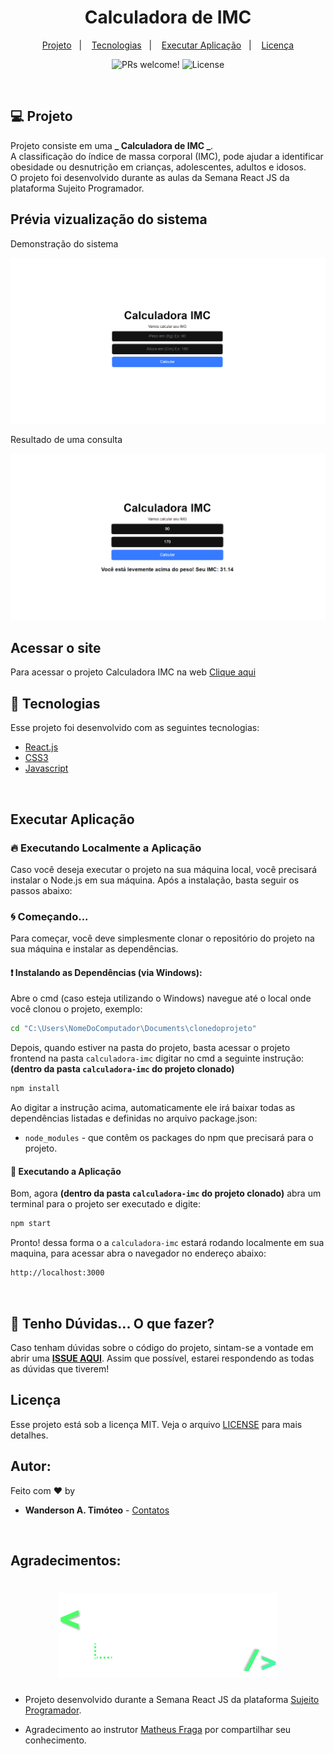 <h1 align="center">
    Calculadora de IMC
</h1>

<p align="center">
  <a href="#-projeto">Projeto</a>&nbsp;&nbsp;&nbsp;|&nbsp;&nbsp;&nbsp;
  <a href="#-tecnologias">Tecnologias</a>&nbsp;&nbsp;&nbsp;|&nbsp;&nbsp;&nbsp;
  <a href="#-executar aplicação">Executar Aplicação</a>&nbsp;&nbsp;&nbsp;|&nbsp;&nbsp;&nbsp;
  <a href="#-licença">Licença</a>
</p>

<p align="center">
 <img src="https://img.shields.io/static/v1?label=PRs&message=welcome&color=15C3D6&labelColor=000000" alt="PRs welcome!" />

  <img alt="License" src="https://img.shields.io/static/v1?label=license&message=MIT&color=15C3D6&labelColor=000000">
</p>
<br>

## 💻 Projeto

Projeto consiste em uma **_ Calculadora de IMC _**.
<br>
A classificação do índice de massa corporal (IMC), pode ajudar a identificar obesidade ou desnutrição em crianças, adolescentes, adultos e idosos.
<br>
O projeto foi desenvolvido durante as aulas da Semana React JS da plataforma Sujeito Programador.
<br>

## Prévia vizualização do sistema

Demonstração do sistema

<p align="center">
    <img alt="Calculadora IMC" title="Calculadora IMC" src=".github/pg-home.PNG" />
</p>
 Resultado de uma consulta
<p align="center">
    <img alt="Calculadora IMC" title="Calculadora IMC" src=".github/pg-result.PNG" />
</p>

## Acessar o site

Para acessar o projeto Calculadora IMC na web [Clique aqui](https://calculadora-imc-wat.netlify.app/)
<br>

## 🚀 Tecnologias

Esse projeto foi desenvolvido com as seguintes tecnologias: <br>

- [React.js](https://pt-br.reactjs.org/)
- [CSS3](https://developer.mozilla.org/pt-BR/docs/Web/CSS)
- [Javascript](https://developer.mozilla.org/pt-BR/docs/Web/JavaScript/Guide/Introduction)

<br>

## Executar Aplicação

### 🔥 Executando Localmente a Aplicação

Caso você deseja executar o projeto na sua máquina local, você precisará instalar o Node.js em sua máquina. Após a instalação, basta seguir os passos abaixo:

### 🌀 Começando...

Para começar, você deve simplesmente clonar o repositório do projeto na sua máquina e instalar as dependências.

#### ❗️ Instalando as Dependências (via Windows):

Abre o cmd (caso esteja utilizando o Windows) navegue até o local onde você clonou o projeto, exemplo:

```sh
cd "C:\Users\NomeDoComputador\Documents\clonedoprojeto"
```

Depois, quando estiver na pasta do projeto, basta acessar o projeto frontend na pasta `calculadora-imc` digitar no cmd a seguinte instrução: **(dentro da pasta `calculadora-imc` do projeto clonado)**

```sh
npm install
```

Ao digitar a instrução acima, automaticamente ele irá baixar todas as dependências listadas e definidas no arquivo package.json:

- `node_modules` - que contêm os packages do npm que precisará para o projeto.

#### 💨 Executando a Aplicação

Bom, agora **(dentro da pasta `calculadora-imc` do projeto clonado)** abra um terminal para o projeto ser executado e digite:

```sh
npm start
```

Pronto! dessa forma o a `calculadora-imc` estará rodando localmente em sua maquina, para acessar abra o navegador no endereço abaixo:
<br>

```sh
http://localhost:3000
```

<br>

## 🚩 Tenho Dúvidas... O que fazer?

Caso tenham dúvidas sobre o código do projeto, sintam-se a vontade em abrir uma **[ISSUE AQUI](https://github.com/Wanderson-A-Timoteo/calculadora-imc/issues)**. Assim que possível, estarei respondendo as todas as dúvidas que tiverem!
<br>

## Licença

Esse projeto está sob a licença MIT. Veja o arquivo [LICENSE](LICENSE.md) para mais detalhes.

## Autor:

Feito com ♥ by

- **Wanderson A. Timóteo** - [Contatos](https://wanderson.tk)

<br>

## Agradecimentos:

<h1 align="center">
    <img alt="Sujeito Programador" title="Sujeito Programador" src=".github/semana-react.png" width="350" />
</h1>

- Projeto desenvolvido durante a Semana React JS da plataforma [Sujeito Programador](https://sujeitoprogramador.com/).

- Agradecimento ao instrutor [Matheus Fraga](https://www.linkedin.com/in/matheus-fraga-6940679a/) por compartilhar seu conhecimento.
